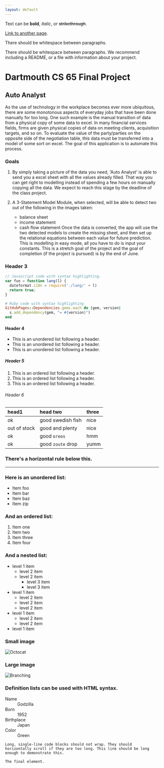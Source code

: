 ```yaml
---
layout: default
---
```


Text can be **bold**, _italic_, or ~~strikethrough~~.

[Link to another page](./another-page.html).

There should be whitespace between paragraphs.

There should be whitespace between paragraphs. We recommend including a README, or a file with information about your project.

# Dartmouth CS 65 Final Project 

## Auto Analyst 

As the use of technology in the workplace becomes ever more ubiquitous, there are some monotonous aspects of everyday jobs that have been done manually for too long. One such example is the manual transition of data from a physical copy of some data to excel. In many financial services fields, firms are given physical copies of data on meeting clients, acquisition targets, and so on. To evaluate the value of the party/parties on the opposite side of the negotiation table, this data must be transferred into a model of some sort on excel. The goal of this application is to automate this process.

### Goals 

1.  By simply taking a picture of the data you need, 'Auto Analyst' is able to send you a excel sheet with all the values already filled. That way you can get right to modelling instead of spending a few hours on manually copying all the data. We expect to reach this stage by the deadline of the class project.

2. A 3-Statement Model Module, when selected, will be able to detect two out of the following in the images taken: 
   *  balance sheet 
   *  income statement 
   *  cash flow statement
  Once the data is converted, the app will use the two detected models to create the missing sheet, and then set up the relational equations between each value for future prediction. This is modelling in easy mode, all you have to do is input your constants. This is a stretch goal of the project and the goal of completion (if the project is pursued) is by the end of June. 

### Header 3

```js
// Javascript code with syntax highlighting.
var fun = function lang(l) {
  dateformat.i18n = require('./lang/' + l)
  return true;
}
```

```ruby
# Ruby code with syntax highlighting
GitHubPages::Dependencies.gems.each do |gem, version|
  s.add_dependency(gem, "= #{version}")
end
```

#### Header 4

*   This is an unordered list following a header.
*   This is an unordered list following a header.
*   This is an unordered list following a header.

##### Header 5

1.  This is an ordered list following a header.
2.  This is an ordered list following a header.
3.  This is an ordered list following a header.

###### Header 6

| head1        | head two          | three |
|:-------------|:------------------|:------|
| ok           | good swedish fish | nice  |
| out of stock | good and plenty   | nice  |
| ok           | good `oreos`      | hmm   |
| ok           | good `zoute` drop | yumm  |

### There's a horizontal rule below this.

* * *

### Here is an unordered list:

*   Item foo
*   Item bar
*   Item baz
*   Item zip

### And an ordered list:

1.  Item one
1.  Item two
1.  Item three
1.  Item four

### And a nested list:

- level 1 item
  - level 2 item
  - level 2 item
    - level 3 item
    - level 3 item
- level 1 item
  - level 2 item
  - level 2 item
  - level 2 item
- level 1 item
  - level 2 item
  - level 2 item
- level 1 item

### Small image

![Octocat](https://github.githubassets.com/images/icons/emoji/octocat.png)

### Large image

![Branching](https://guides.github.com/activities/hello-world/branching.png)


### Definition lists can be used with HTML syntax.

<dl>
<dt>Name</dt>
<dd>Godzilla</dd>
<dt>Born</dt>
<dd>1952</dd>
<dt>Birthplace</dt>
<dd>Japan</dd>
<dt>Color</dt>
<dd>Green</dd>
</dl>

```
Long, single-line code blocks should not wrap. They should horizontally scroll if they are too long. This line should be long enough to demonstrate this.
```

```
The final element.
```

